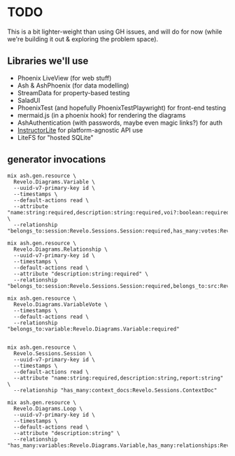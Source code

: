 # TODO

This is a bit lighter-weight than using GH issues, and will do for now (while
we're building it out & exploring the problem space).

## Libraries we'll use

- Phoenix LiveView (for web stuff)
- Ash & AshPhoenix (for data modelling)
- StreamData for property-based testing
- SaladUI
- PhoenixTest (and hopefully PhoenixTestPlaywright) for front-end testing
- mermaid.js (in a phoenix hook) for rendering the diagrams
- AshAuthentication (with passwords, maybe even magic links?) for auth
- [InstructorLite](https://hexdocs.pm/instructor_lite/readme.html) for
  platform-agnostic API use
- LiteFS for "hosted SQLite"

## generator invocations

```
mix ash.gen.resource \
  Revelo.Diagrams.Variable \
  --uuid-v7-primary-key id \
  --timestamps \
  --default-actions read \
  --attribute "name:string:required,description:string:required,voi?:boolean:required,included?:boolean:required" \
  --relationship "belongs_to:session:Revelo.Sessions.Session:required,has_many:votes:Revelo.Diagrams.VariableVote"

mix ash.gen.resource \
  Revelo.Diagrams.Relationship \
  --uuid-v7-primary-key id \
  --timestamps \
  --default-actions read \
  --attribute "description:string:required" \
  --relationship "belongs_to:session:Revelo.Sessions.Session:required,belongs_to:src:Revelo.Diagrams.Variable:required,belongs_to:dst:Revelo.Diagrams.Variable:required,has_many:votes:Revelo.Diagrams.RelationshipVote"

mix ash.gen.resource \
  Revelo.Diagrams.VariableVote \
  --timestamps \
  --default-actions read \
  --relationship "belongs_to:variable:Revelo.Diagrams.Variable:required"


mix ash.gen.resource \
  Revelo.Sessions.Session \
  --uuid-v7-primary-key id \
  --timestamps \
  --default-actions read \
  --attribute "name:string:required,description:string,report:string" \
  --relationship "has_many:context_docs:Revelo.Sessions.ContextDoc"

mix ash.gen.resource \
  Revelo.Diagrams.Loop \
  --uuid-v7-primary-key id \
  --timestamps \
  --default-actions read \
  --attribute "description:string" \
  --relationship "has_many:variables:Revelo.Diagrams.Variable,has_many:relationships:Revelo.Diagrams.Relationship"
```
